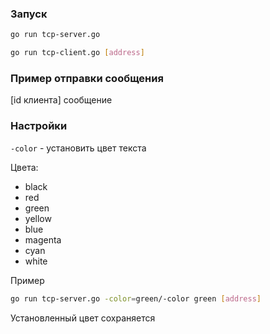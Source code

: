 ### Запуск

```bash 
go run tcp-server.go
```

```bash 
go run tcp-client.go [address]
```

### Пример отправки сообщения

[id клиента] сообщение

### Настройки

```-color``` - установить цвет текста <br>

Цвета:
* black
* red
* green
* yellow
* blue
* magenta
* cyan
* white

Пример 
``` bash
go run tcp-server.go -color=green/-color green [address] 
```

Установленный цвет сохраняется

